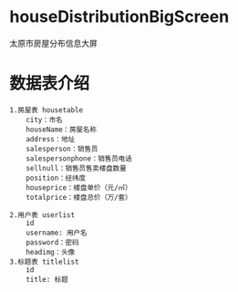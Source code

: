 # houseDistributionBigScreen
太原市房屋分布信息大屏



# 数据表介绍
```
1.房屋表 housetable
	city：市名
	houseName：房屋名称
	address：地址
	salesperson：销售员	
	salespersonphone：销售员电话
	sellnull：销售员售卖楼盘数量
	position：经纬度
	houseprice：楼盘单价（元/㎡）
	totalprice：楼盘总价（万/套）
	
2.用户表 userlist
    id
    username: 用户名
    password：密码
    headimg：头像
3.标题表 titlelist
    id
    title: 标题
```
